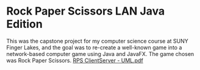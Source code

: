 # Rock Paper Scissors LAN Java Edition
This was the capstone project for my computer science course at SUNY Finger Lakes, and the goal was to re-create a well-known game into a network-based computer game using Java and JavaFX. The game chosen was Rock Paper Scissors. 
[RPS ClientServer - UML.pdf](https://github.com/r-kish/Rock-Paper-Scissors-LAN/files/14925791/RPS.ClientServer.-.UML.pdf)
